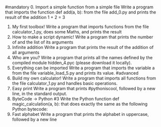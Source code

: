 #mandatory
0. Import a simple function from a simple file
Write a program that imports the function def add(a, b): from the file add_0.py and prints the result of the addition 1 + 2 = 3
1. My first toolbox!
Write a program that imports functions from the file calculator_1.py, does some Maths, and prints the result
2. How to make a script dynamic!
Write a program that prints the number of and the list of its arguments
3. Infinite addition
Write a program that prints the result of the addition of all arguments
4. Who are you?
Write a program that prints all the names defined by the compiled module hidden_4.pyc (please download it locally).
5. Everything can be imported
Write a program that imports the variable a from the file variable_load_5.py and prints its value.
#advanced
6. Build my own calculator!
Write a program that imports all functions from the file calculator_1.py and handles basic operations.
7. Easy print
Write a program that prints #pythoniscool, followed by a new line, in the standard output.
8. ByteCode -> Python #3
Write the Python function def magic_calculation(a, b): that does exactly the same as the following Python bytecode:
9. Fast alphabet
Write a program that prints the alphabet in uppercase, followed by a new line
